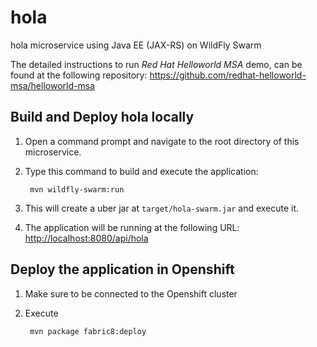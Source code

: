 # hola
hola microservice using Java EE (JAX-RS) on WildFly Swarm

The detailed instructions to run *Red Hat Helloworld MSA* demo, can be found at the following repository: <https://github.com/redhat-helloworld-msa/helloworld-msa>


Build and Deploy hola locally
-----------------------------

1. Open a command prompt and navigate to the root directory of this microservice.
2. Type this command to build and execute the application:

        mvn wildfly-swarm:run

3. This will create a uber jar at  `target/hola-swarm.jar` and execute it.
4. The application will be running at the following URL: <http://localhost:8080/api/hola>

Deploy the application in Openshift
-----------------------------------

1. Make sure to be connected to the Openshift cluster
2. Execute

		mvn package fabric8:deploy
